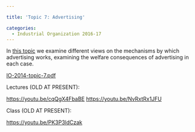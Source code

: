 ```yaml
---

title: 'Topic 7: Advertising'

categories:
  - Industrial Organization 2016-17
---
```

In <a href="https://www.tholden.org/wp-content/uploads/2014/12/IO-2014-topic-7.pdf">this topic</a> we examine different views on the mechanisms by which advertising works, examining the welfare consequences of advertising in each case.

<div class="PDFcontainer">
<div class="PDFelement"><object data="https://www.tholden.org/wp-content/uploads/2014/12/IO-2014-topic-7.pdf" type="application/pdf" width="100%" height="100%"><a href="https://www.tholden.org/wp-content/uploads/2014/12/IO-2014-topic-7.pdf">IO-2014-topic-7.pdf</a></object></div>
</div>

Lectures (OLD AT PRESENT):

https://youtu.be/cqQgX4FbaBE
https://youtu.be/NvRxtRx1JFU

Class (OLD AT PRESENT):

https://youtu.be/PK3P3ldCzak
